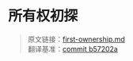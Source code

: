 # 所有权初探

> 原文链接：[first-ownership.md](https://github.com/rust-unofficial/too-many-lists/blob/master/src/first-ownership.md) <br>
> 翻译基准：[commit b57202a](https://github.com/rust-unofficial/too-many-lists/blob/b57202a5e01b50e4217b85af3d89f49f612dcbae/src/first-ownership.md)
